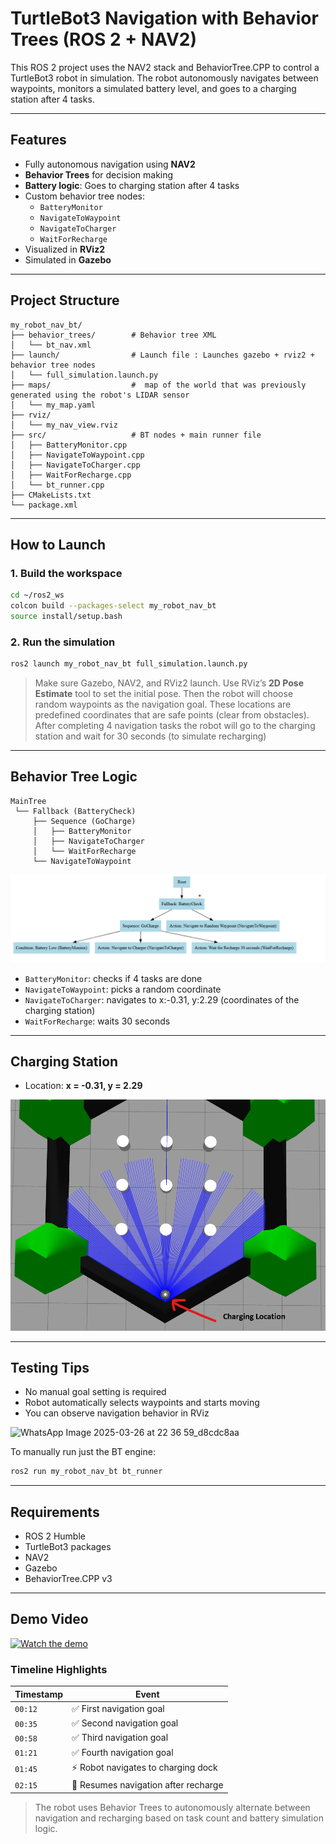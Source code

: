 # TurtleBot3 Navigation with Behavior Trees (ROS 2 + NAV2)

This ROS 2 project uses the NAV2 stack and BehaviorTree.CPP to control a TurtleBot3 robot in simulation. The robot autonomously navigates between waypoints, monitors a simulated battery level, and goes to a charging station after 4 tasks.

---

## Features

- Fully autonomous navigation using **NAV2**
- **Behavior Trees** for decision making
- **Battery logic**: Goes to charging station after 4 tasks
- Custom behavior tree nodes:
  - `BatteryMonitor`
  - `NavigateToWaypoint`
  - `NavigateToCharger`
  - `WaitForRecharge`
- Visualized in **RViz2**
- Simulated in **Gazebo**

---

##  Project Structure

```
my_robot_nav_bt/
├── behavior_trees/        # Behavior tree XML
│   └── bt_nav.xml
├── launch/                # Launch file : Launches gazebo + rviz2 + behavior tree nodes
│   └── full_simulation.launch.py
├── maps/                  #  map of the world that was previously generated using the robot's LIDAR sensor
│   └── my_map.yaml
├── rviz/                  
│   └── my_nav_view.rviz
├── src/                   # BT nodes + main runner file
│   ├── BatteryMonitor.cpp
│   ├── NavigateToWaypoint.cpp
│   ├── NavigateToCharger.cpp
│   ├── WaitForRecharge.cpp
│   └── bt_runner.cpp
├── CMakeLists.txt
└── package.xml
```

---

## How to Launch

### 1. Build the workspace

```bash
cd ~/ros2_ws
colcon build --packages-select my_robot_nav_bt
source install/setup.bash
```

### 2. Run the simulation

```bash
ros2 launch my_robot_nav_bt full_simulation.launch.py
```

> Make sure Gazebo, NAV2, and RViz2 launch. Use RViz’s **2D Pose Estimate** tool to set the initial pose. Then the robot will choose random waypoints as the navigation goal. These locations are predefined coordinates that are safe points (clear from obstacles). After completing 4 navigation tasks the robot will go to the charging station and wait for 30 seconds (to simulate recharging)

---

## Behavior Tree Logic

```plaintext
MainTree
 └── Fallback (BatteryCheck)
     ├── Sequence (GoCharge)
     │   ├── BatteryMonitor
     │   ├── NavigateToCharger
     │   └── WaitForRecharge
     └── NavigateToWaypoint
```
![Behavior Tree](readme_images/Behavior_Tree.png)

- `BatteryMonitor`: checks if 4 tasks are done
- `NavigateToWaypoint`: picks a random coordinate
- `NavigateToCharger`: navigates to x:-0.31, y:2.29 (coordinates of the charging station)
- `WaitForRecharge`: waits 30 seconds

---

## Charging Station

- Location: **x = -0.31, y = 2.29**
  
![Charging Dock](readme_images/Charging_Dock.png)

---

## Testing Tips

- No manual goal setting is required
- Robot automatically selects waypoints and starts moving
- You can observe navigation behavior in RViz

![WhatsApp Image 2025-03-26 at 22 36 59_d8cdc8aa](https://github.com/user-attachments/assets/ef36e893-631a-4cd8-a15e-2161d100d2e3)


To manually run just the BT engine:

```bash
ros2 run my_robot_nav_bt bt_runner
```

---

## Requirements

- ROS 2 Humble
- TurtleBot3 packages
- NAV2
- Gazebo
- BehaviorTree.CPP v3

---

## Demo Video

[![Watch the demo](https://img.youtube.com/vi/YOUR_VIDEO_ID/hqdefault.jpg)]([https://www.youtube.com/watch?v=YOUR_VIDEO_ID](https://youtu.be/GCAoX1ebGJ0))

### Timeline Highlights

| Timestamp | Event                              |
|-----------|------------------------------------|
| `00:12`   | ✅ First navigation goal           |
| `00:35`   | ✅ Second navigation goal          |
| `00:58`   | ✅ Third navigation goal           |
| `01:21`   | ✅ Fourth navigation goal          |
| `01:45`   | ⚡ Robot navigates to charging dock |
| `02:15`   | 🔁 Resumes navigation after recharge |

> The robot uses Behavior Trees to autonomously alternate between navigation and recharging based on task count and battery simulation logic.

